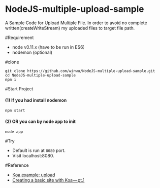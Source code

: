 NodeJS-multiple-upload-sample
=============================

A Sample Code for Upload Multiple File.
In order to avoid no complete written(createWriteStream) my uploaded files to target file path.

#Requirement
* node v0.11.x (have to be run in ES6)
* nodemon (optional)

#clone

```
git clone https://github.com/winwu/NodeJS-multiple-upload-sample.git
cd NodeJS-multiple-upload-sample
npm i
```


#Start Project
#### (1) If you had install nodemon

```
npm start
```

#### (2) OR you can by node app to init
```
node app
```

#Try

* Default is run at `8080` port.
* Visit localhost:8080.


#Reference
* [Koa example: upload](https://github.com/koajs/examples/blob/master/upload/index.js)
* [Creating a basic site with Koa — pt.1](https://medium.com/@adam_bickford/creating-a-basic-site-with-koa-pt-1-f3e1711f7a9)

